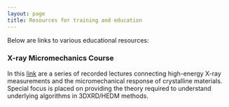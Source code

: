 ```yaml
---
layout: page
title: Resources for training and education
---
```


Below are links to various educational resources:

### X-ray Micromechanics Course
In this [link](https://www.youtube.com/watch?v=kYEboNz423A) are a series of recorded lectures connecting high-energy X-ray measurements and the micromechanical response of crystalline materials. Special focus is placed on providing the theory required to understand underlying algorithms in 3DXRD/HEDM methods.


